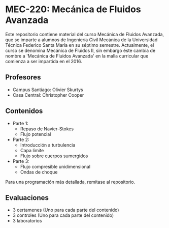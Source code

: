 # MEC-220: Mecánica de Fluidos Avanzada
Este repositorio contiene material del curso Mecánica de Fluidos Avanzada, que se imparte a alumnos de Ingeniería Civil Mecánica de la Universidad Técnica Federico Santa María en su séptimo semestre.
Actualmente, el curso se denomina Mecánica de Fluidos II, sin embargo éste cambia de nombre a 'Mecánica de Fluidos Avanzada' en la malla curricular que comienza a ser impartida en el 2016.

## Profesores
* Campus Santiago: Olivier Skurtys
* Casa Central: Christopher Cooper

## Contenidos
* Parte 1:
    * Repaso de Navier-Stokes
    * Flujo potencial
* Parte 2:
    * Introducción a turbulencia
    * Capa límite
    * Flujo sobre cuerpos sumergidos
* Parte 3:
    * Flujo compresible unidimensional
    * Ondas de choque

Para una programación más detallada, remítase al repositorio.

## Evaluaciones
* 3 certamenes (Uno para cada parte del contenido)
* 3 controles (Uno para cada parte del contenido)
* 3 laboratorios
